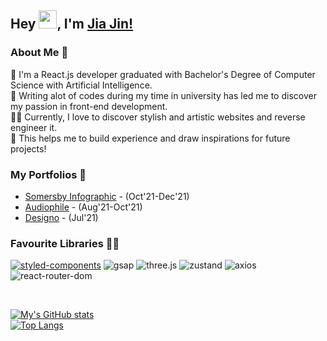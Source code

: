 ## Hey <img src="https://github.com/TheDudeThatCode/TheDudeThatCode/blob/master/Assets/Hi.gif" width="29px">, I'm [Jia Jin!](https://www.linkedin.com/in/jjho97/) 

### About Me 🚀
🌱 I'm a React.js developer graduated with Bachelor's Degree of Computer Science with Artificial Intelligence. </br>
🐳 Writing alot of codes during my time in university has led me to discover my passion in front-end development. </br> 
👨‍💻 Currently, I love to discover stylish and artistic websites and reverse engineer it. </br>
🌌 This helps me to build experience and draw inspirations for future projects! <br/>


### My Portfolios 🙌
- [Somersby Infographic](https://somersby-info-1229.netlify.app/) - (Oct'21-Dec'21)
- [Audiophile](https://audiophile-1015.netlify.app/) - (Aug'21-Oct'21)
- [Designo](https://designo-0722.netlify.app/) - (Jul'21)


### Favourite Libraries 🧙‍♂️
[![styled-components](https://img.shields.io/badge/-styled--components-DB7093?logo=styled-components&labelColor=424242)](https://styled-components.com/)
![gsap](https://img.shields.io/badge/-gsap-88CE02?logo=greensock&labelColor=424242)
![three.js](https://img.shields.io/badge/-three.js-blue?logo=Three.js&labelColor=424242)
![zustand](https://img.shields.io/badge/-zustand-red?logo=npm&labelColor=424242)
![axios](https://img.shields.io/badge/-axios-red?logo=npm&labelColor=424242)
![react-router-dom](https://img.shields.io/static/v1?label=&message=react-router-dom&color=red&logo=npm&labelColor=424242)

<br />

[![My's GitHub stats](https://github-readme-stats.vercel.app/api?username=jiajinho&show_icons=true&count_private=true)](https://github.com/anuraghazra/github-readme-stats) <br />
[![Top Langs](https://github-readme-stats.vercel.app/api/top-langs/?username=jiajinho&layout=compact&count_private=true)](https://github.com/anuraghazra/github-readme-stats)

